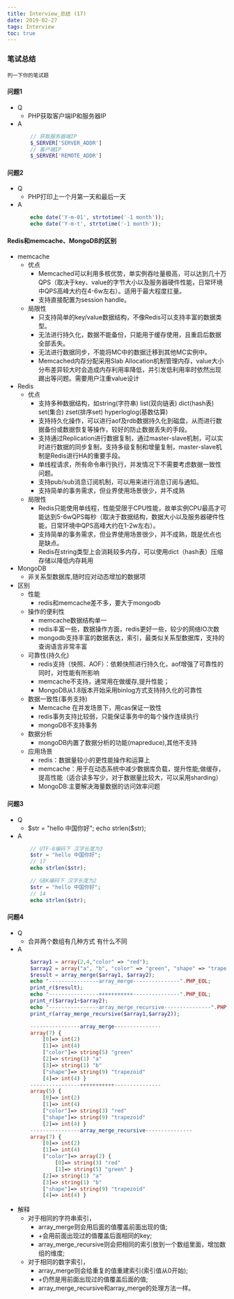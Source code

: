 ```yaml
---
title: Interview_总结 (17)
date: 2019-02-27
tags: Interview
toc: true
---
```


### 笔试总结
    列一下你的笔试题
    
<!-- more -->

#### 问题1
- Q
    * PHP获取客户端IP和服务器IP
- A
    ```php
        // 获取服务器端IP
        $_SERVER['SERVER_ADDR'] 
        // 客户端IP
        $_SERVER['REMOTE_ADDR'] 
    ```

#### 问题2
- Q
    * PHP打印上一个月第一天和最后一天
- A
    ```php
        echo date('Y-m-01', strtotime('-1 month'));
        echo date('Y-m-t', strtotime('-1 month'));
    ```

#### Redis和memcache、MongoDB的区别
- memcache
    * 优点
        * Memcached可以利用多核优势，单实例吞吐量极高，可以达到几十万QPS（取决于key、value的字节大小以及服务器硬件性能，日常环境中QPS高峰大约在4-6w左右）。适用于最大程度扛量。
        * 支持直接配置为session handle。
    * 局限性
        * 只支持简单的key/value数据结构，不像Redis可以支持丰富的数据类型。
        * 无法进行持久化，数据不能备份，只能用于缓存使用，且重启后数据全部丢失。
        * 无法进行数据同步，不能将MC中的数据迁移到其他MC实例中。
        * Memcached内存分配采用Slab Allocation机制管理内存，value大小分布差异较大时会造成内存利用率降低，并引发低利用率时依然出现踢出等问题。需要用户注重value设计
- Redis
    * 优点
        * 支持多种数据结构，如string(字符串) list(双向链表) dict(hash表) set(集合) zset(排序set) hyperloglog(基数估算)
        * 支持持久化操作，可以进行aof及rdb数据持久化到磁盘，从而进行数据备份或数据恢复等操作，较好的防止数据丢失的手段。
        * 支持通过Replication进行数据复制，通过master-slave机制，可以实时进行数据的同步复制，支持多级复制和增量复制，master-slave机制是Redis进行HA的重要手段。
        * 单线程请求，所有命令串行执行，并发情况下不需要考虑数据一致性问题。
        * 支持pub/sub消息订阅机制，可以用来进行消息订阅与通知。
        * 支持简单的事务需求，但业界使用场景很少，并不成熟
    * 局限性
        * Redis只能使用单线程，性能受限于CPU性能，故单实例CPU最高才可能达到5-6wQPS每秒（取决于数据结构，数据大小以及服务器硬件性能，日常环境中QPS高峰大约在1-2w左右）。
        * 支持简单的事务需求，但业界使用场景很少，并不成熟，既是优点也是缺点。
        * Redis在string类型上会消耗较多内存，可以使用dict（hash表）压缩存储以降低内存耗用
- MongoDB
    * 非关系型数据库,随时应对动态增加的数据项
- 区别
    * 性能
        * redis和memcache差不多，要大于mongodb
    * 操作的便利性
        * memcache数据结构单一
        * redis丰富一些，数据操作方面，redis更好一些，较少的网络IO次数
        * mongodb支持丰富的数据表达，索引，最类似关系型数据库，支持的查询语言非常丰富
    * 可靠性(持久化)
        * redis支持（快照、AOF）：依赖快照进行持久化，aof增强了可靠性的同时，对性能有所影响
        * memcache不支持，通常用在做缓存,提升性能；
        * MongoDB从1.8版本开始采用binlog方式支持持久化的可靠性
    * 数据一致性(事务支持)
        * Memcache 在并发场景下，用cas保证一致性
        * redis事务支持比较弱，只能保证事务中的每个操作连续执行
        * mongoDB不支持事务
    * 数据分析
        * mongoDB内置了数据分析的功能(mapreduce),其他不支持
    * 应用场景
        * redis：数据量较小的更性能操作和运算上
        * memcache：用于在动态系统中减少数据库负载，提升性能;做缓存，提高性能（适合读多写少，对于数据量比较大，可以采用sharding）
        * MongoDB:主要解决海量数据的访问效率问题

#### 问题3
- Q
    * $str = "hello 中国你好"; echo strlen($str);
- A
    ```php
        // UTF-8编码下 汉字长度为3
        $str = "hello 中国你好";
        // 17
        echo strlen($str);

        // GBK编码下 汉字长度为2
        $str = "hello 中国你好";
        // 14
        echo strlen($str);
    ```

#### 问题4
- Q
    * 合并两个数组有几种方式 有什么不同
- A
    ```php
        $array1 = array(2,4,"color" => "red");
        $array2 = array("a", "b", "color" => "green", "shape" => "trapezoid", 4);
        $result = array_merge($array1, $array2);
        echo "----------------array_merge---------------".PHP_EOL;
        print_r($result);
        echo "----------------+++++++++++---------------".PHP_EOL;
        print_r($array1+$array2);
        echo "----------------array_merge_recursive---------------".PHP_EOL;
        print_r(array_merge_recursive($array1,$array2));

        ----------------array_merge--------------- 
        array(7) { 
            [0]=> int(2) 
            [1]=> int(4) 
            ["color"]=> string(5) "green" 
            [2]=> string(1) "a" 
            [3]=> string(1) "b" 
            ["shape"]=> string(9) "trapezoid" 
            [4]=> int(4) } 
        ----------------+++++++++++--------------- 
        array(5) { 
            [0]=> int(2) 
            [1]=> int(4) 
            ["color"]=> string(3) "red"
            ["shape"]=> string(9) "trapezoid" 
            [2]=> int(4) } 
        ----------------array_merge_recursive--------------- 
        array(7) { 
            [0]=> int(2) 
            [1]=> int(4) 
            ["color"]=> array(2) { 
                [0]=> string(3) "red" 
                [1]=> string(5) "green" } 
            [2]=> string(1) "a" 
            [3]=> string(1) "b" 
            ["shape"]=> string(9) "trapezoid" 
            [4]=> int(4) } 
    ```
- 解释
    * 对于相同的字符串索引，
        * array_merge则会用后面的值覆盖前面出现的值;
        * +会用前面出现过的值覆盖后面相同的key;
        * array_merge_recursive则会把相同的索引放到一个数组里面，增加数组的维度;
    * 对于相同的数字索引，
        * array_merge则会给重复的值重建索引(索引值从0开始);
        * +仍然是用前面出现过的值覆盖后面的值;
        * array_merge_recursive和array_merge的处理方法一样。
